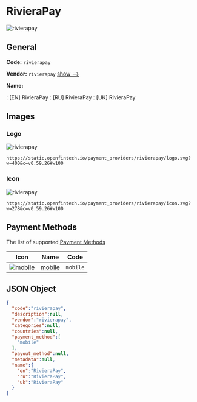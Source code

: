 
# RivieraPay 
![rivierapay](https://static.openfintech.io/payment_providers/rivierapay/logo.svg?w=400&c=v0.59.26#w100)  

## General 
 
**Code:** `rivierapay` 
 
**Vendor:** `rivierapay` [show -->](/vendors/rivierapay/) 
 
**Name:** 
 
:	[EN] RivieraPay 
:	[RU] RivieraPay 
:	[UK] RivieraPay 
 

## Images 

### Logo 
 
![rivierapay](https://static.openfintech.io/payment_providers/rivierapay/logo.svg?w=400&c=v0.59.26#w100)  

```
https://static.openfintech.io/payment_providers/rivierapay/logo.svg?w=400&c=v0.59.26#w100
```  

### Icon 
 
![rivierapay](https://static.openfintech.io/payment_providers/rivierapay/icon.svg?w=278&c=v0.59.26#w100)  

```
https://static.openfintech.io/payment_providers/rivierapay/icon.svg?w=278&c=v0.59.26#w100
```  

## Payment Methods 
 
The list of supported [Payment Methods](/payment-methods/) 

|Icon|Name|Code| 
|:---:|:---:|:---:| 
|![mobile](https://static.openfintech.io/payment_methods/mobile/icon.svg?w=278&c=v0.59.26#w100) |[mobile](/payment-methods/mobile/)|`mobile`| 
 

## JSON Object 

```json
{
  "code":"rivierapay",
  "description":null,
  "vendor":"rivierapay",
  "categories":null,
  "countries":null,
  "payment_method":[
    "mobile"
  ],
  "payout_method":null,
  "metadata":null,
  "name":{
    "en":"RivieraPay",
    "ru":"RivieraPay",
    "uk":"RivieraPay"
  }
}
```  
